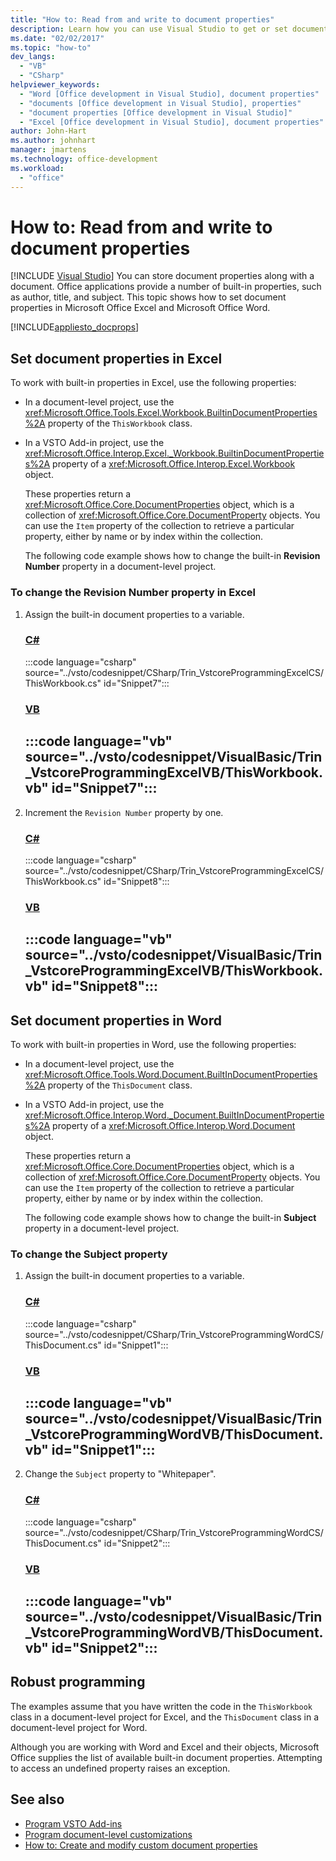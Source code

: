 ```yaml
---
title: "How to: Read from and write to document properties"
description: Learn how you can use Visual Studio to get or set document properties in Microsoft Excel and Microsoft Word.
ms.date: "02/02/2017"
ms.topic: "how-to"
dev_langs:
  - "VB"
  - "CSharp"
helpviewer_keywords:
  - "Word [Office development in Visual Studio], document properties"
  - "documents [Office development in Visual Studio], properties"
  - "document properties [Office development in Visual Studio]"
  - "Excel [Office development in Visual Studio], document properties"
author: John-Hart
ms.author: johnhart
manager: jmartens
ms.technology: office-development
ms.workload:
  - "office"
---
```

# How to: Read from and write to document properties

 [!INCLUDE [Visual Studio](~/includes/applies-to-version/vs-windows-only.md)]
  You can store document properties along with a document. Office applications provide a number of built-in properties, such as author, title, and subject. This topic shows how to set document properties in Microsoft Office Excel and Microsoft Office Word.

 [!INCLUDE[appliesto_docprops](../vsto/includes/appliesto-docprops-md.md)]

## Set document properties in Excel
 To work with built-in properties in Excel, use the following properties:

- In a document-level project, use the <xref:Microsoft.Office.Tools.Excel.Workbook.BuiltinDocumentProperties%2A> property of the `ThisWorkbook` class.

- In a VSTO Add-in project, use the <xref:Microsoft.Office.Interop.Excel._Workbook.BuiltinDocumentProperties%2A> property of a <xref:Microsoft.Office.Interop.Excel.Workbook> object.

  These properties return a <xref:Microsoft.Office.Core.DocumentProperties> object, which is a collection of <xref:Microsoft.Office.Core.DocumentProperty> objects. You can use the `Item` property of the collection to retrieve a particular property, either by name or by index within the collection.

  The following code example shows how to change the built-in **Revision Number** property in a document-level project.

### To change the Revision Number property in Excel

1. Assign the built-in document properties to a variable.

     ### [C#](#tab/csharp)
     :::code language="csharp" source="../vsto/codesnippet/CSharp/Trin_VstcoreProgrammingExcelCS/ThisWorkbook.cs" id="Snippet7":::

     ### [VB](#tab/vb)
     :::code language="vb" source="../vsto/codesnippet/VisualBasic/Trin_VstcoreProgrammingExcelVB/ThisWorkbook.vb" id="Snippet7":::
     ---

2. Increment the `Revision Number` property by one.

     ### [C#](#tab/csharp)
     :::code language="csharp" source="../vsto/codesnippet/CSharp/Trin_VstcoreProgrammingExcelCS/ThisWorkbook.cs" id="Snippet8":::

     ### [VB](#tab/vb)
     :::code language="vb" source="../vsto/codesnippet/VisualBasic/Trin_VstcoreProgrammingExcelVB/ThisWorkbook.vb" id="Snippet8":::
     ---

## Set document properties in Word
 To work with built-in properties in Word, use the following properties:

- In a document-level project, use the <xref:Microsoft.Office.Tools.Word.Document.BuiltInDocumentProperties%2A> property of the `ThisDocument` class.

- In a VSTO Add-in project, use the <xref:Microsoft.Office.Interop.Word._Document.BuiltInDocumentProperties%2A> property of a <xref:Microsoft.Office.Interop.Word.Document> object.

  These properties return a <xref:Microsoft.Office.Core.DocumentProperties> object, which is a collection of <xref:Microsoft.Office.Core.DocumentProperty> objects. You can use the `Item` property of the collection to retrieve a particular property, either by name or by index within the collection.

  The following code example shows how to change the built-in **Subject** property in a document-level project.

### To change the Subject property

1. Assign the built-in document properties to a variable.

     ### [C#](#tab/csharp)
     :::code language="csharp" source="../vsto/codesnippet/CSharp/Trin_VstcoreProgrammingWordCS/ThisDocument.cs" id="Snippet1":::

     ### [VB](#tab/vb)
     :::code language="vb" source="../vsto/codesnippet/VisualBasic/Trin_VstcoreProgrammingWordVB/ThisDocument.vb" id="Snippet1":::
     ---

2. Change the `Subject` property to "Whitepaper".

     ### [C#](#tab/csharp)
     :::code language="csharp" source="../vsto/codesnippet/CSharp/Trin_VstcoreProgrammingWordCS/ThisDocument.cs" id="Snippet2":::

     ### [VB](#tab/vb)
     :::code language="vb" source="../vsto/codesnippet/VisualBasic/Trin_VstcoreProgrammingWordVB/ThisDocument.vb" id="Snippet2":::
     ---

## Robust programming
 The examples assume that you have written the code in the `ThisWorkbook` class in a document-level project for Excel, and the `ThisDocument` class in a document-level project for Word.

 Although you are working with Word and Excel and their objects, Microsoft Office supplies the list of available built-in document properties. Attempting to access an undefined property raises an exception.

## See also
- [Program VSTO Add-ins](../vsto/programming-vsto-add-ins.md)
- [Program document-level customizations](../vsto/programming-document-level-customizations.md)
- [How to: Create and modify custom document properties](../vsto/how-to-create-and-modify-custom-document-properties.md)
